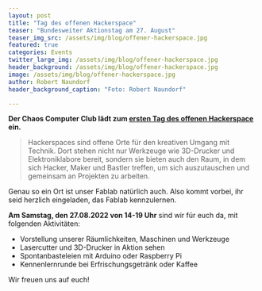 ```yaml
---
layout: post
title: "Tag des offenen Hackerspace"
teaser: "Bundesweiter Aktionstag am 27. August"
teaser_img_src: /assets/img/blog/offener-hackerspace.jpg
featured: true
categories: Events
twitter_large_img: /assets/img/blog/offener-hackerspace.jpg
header_background: /assets/img/blog/offener-hackerspace.jpg
image: /assets/img/blog/offener-hackerspace.jpg
author: Robert Naundorf
header_background_caption: "Foto: Robert Naundorf"

---
```


**Der Chaos Computer Club lädt zum [ersten Tag des offenen Hackerspace](https://www.ccc.de/de/updates/2022/offenehackerspaces) ein.**

> Hackerspaces sind offene Orte für den kreativen Umgang mit Technik. Dort stehen nicht nur Werkzeuge wie 3D-Drucker und Elektroniklabore bereit, sondern sie bieten auch den Raum, in dem sich Hacker, Maker und Bastler treffen, um sich auszutauschen und gemeinsam an Projekten zu arbeiten.

Genau so ein Ort ist unser Fablab natürlich auch. Also kommt vorbei, ihr seid herzlich eingeladen, das Fablab kennzulernen.

**Am Samstag, den 27.08.2022 von 14-19 Uhr** sind wir für euch da, mit folgenden Aktivitäten:

- Vorstellung unserer Räumlichkeiten, Maschinen und Werkzeuge
- Lasercutter und 3D-Drucker in Aktion sehen
- Spontanbasteleien mit Arduino oder Raspberry Pi
- Kennenlernrunde bei Erfrischungsgetränk oder Kaffee

Wir freuen uns auf euch!
